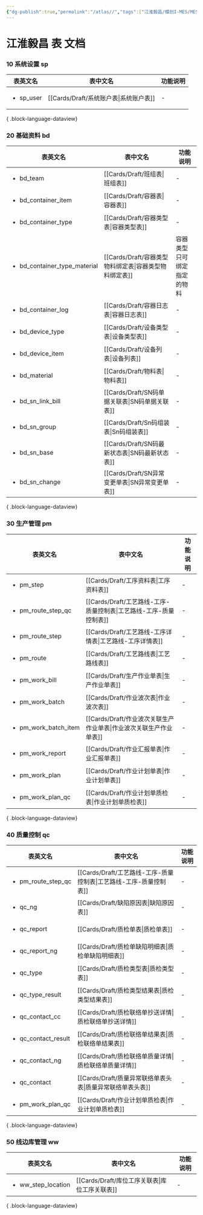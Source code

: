 ```yaml
---
{"dg-publish":true,"permalink":"/atlas//","tags":["江淮毅昌/蝶创I-MES/MES"]}
---
```



# 江淮毅昌 表 文档

### 10 系统设置 sp

| 表英文名                      | 表中文名                            | 功能说明 |
| ------------------------- | ------------------------------- | ---- |
| <ul><li>sp_user</li></ul> | [[Cards/Draft/系统账户表\|系统账户表]] | \-   |

{ .block-language-dataview}

### 20 基础资料 bd

| 表英文名                                         | 表中文名                                    | 功能说明          |
| -------------------------------------------- | --------------------------------------- | ------------- |
| <ul><li>bd_team</li></ul>                    | [[Cards/Draft/班组表\|班组表]]             | \-            |
| <ul><li>bd_container_item</li></ul>          | [[Cards/Draft/容器表\|容器表]]             | \-            |
| <ul><li>bd_container_type</li></ul>          | [[Cards/Draft/容器类型表\|容器类型表]]         | \-            |
| <ul><li>bd_container_type_material</li></ul> | [[Cards/Draft/容器类型物料绑定表\|容器类型物料绑定表]] | 容器类型只可绑定指定的物料 |
| <ul><li>bd_container_log</li></ul>           | [[Cards/Draft/容器日志表\|容器日志表]]         | \-            |
| <ul><li>bd_device_type</li></ul>             | [[Cards/Draft/设备类型表\|设备类型表]]         | \-            |
| <ul><li>bd_device_item</li></ul>             | [[Cards/Draft/设备列表\|设备列表]]           | \-            |
| <ul><li>bd_material</li></ul>                | [[Cards/Draft/物料表\|物料表]]             | \-            |
| <ul><li>bd_sn_link_bill</li></ul>            | [[Cards/Draft/SN码单据关联表\|SN码单据关联表]]   | \-            |
| <ul><li>bd_sn_group</li></ul>                | [[Cards/Draft/Sn码组装表\|Sn码组装表]]       | \-            |
| <ul><li>bd_sn_base</li></ul>                 | [[Cards/Draft/SN码最新状态表\|SN码最新状态表]]   | \-            |
| <ul><li>bd_sn_change</li></ul>               | [[Cards/Draft/SN异常变更单表\|SN异常变更单表]]   | \-            |

{ .block-language-dataview}

### 30 生产管理 pm

| 表英文名                                 | 表中文名                                            | 功能说明 |
| ------------------------------------ | ----------------------------------------------- | ---- |
| <ul><li>pm_step</li></ul>            | [[Cards/Draft/工序资料表\|工序资料表]]                 | \-   |
| <ul><li>pm_route_step_qc</li></ul>   | [[Cards/Draft/工艺路线-工序-质量控制表\|工艺路线-工序-质量控制表]] | \-   |
| <ul><li>pm_route_step</li></ul>      | [[Cards/Draft/工艺路线-工序详情表\|工艺路线-工序详情表]]       | \-   |
| <ul><li>pm_route</li></ul>           | [[Cards/Draft/工艺路线表\|工艺路线表]]                 | \-   |
| <ul><li>pm_work_bill</li></ul>       | [[Cards/Draft/生产作业单表\|生产作业单表]]               | \-   |
| <ul><li>pm_work_batch</li></ul>      | [[Cards/Draft/作业波次表\|作业波次表]]                 | \-   |
| <ul><li>pm_work_batch_item</li></ul> | [[Cards/Draft/作业波次关联生产作业单表\|作业波次关联生产作业单表]]   | \-   |
| <ul><li>pm_work_report</li></ul>     | [[Cards/Draft/作业汇报单表\|作业汇报单表]]               | \-   |
| <ul><li>pm_work_plan</li></ul>       | [[Cards/Draft/作业计划单表\|作业计划单表]]               | \-   |
| <ul><li>pm_work_plan_qc</li></ul>    | [[Cards/Draft/作业计划单质检表\|作业计划单质检表]]           | \-   |

{ .block-language-dataview}

### 40 质量控制 qc

| 表英文名                                | 表中文名                                            | 功能说明 |
| ----------------------------------- | ----------------------------------------------- | ---- |
| <ul><li>pm_route_step_qc</li></ul>  | [[Cards/Draft/工艺路线-工序-质量控制表\|工艺路线-工序-质量控制表]] | \-   |
| <ul><li>qc_ng</li></ul>             | [[Cards/Draft/缺陷原因表\|缺陷原因表]]                 | \-   |
| <ul><li>qc_report</li></ul>         | [[Cards/Draft/质检单表\|质检单表]]                   | \-   |
| <ul><li>qc_report_ng</li></ul>      | [[Cards/Draft/质检单缺陷明细表\|质检单缺陷明细表]]           | \-   |
| <ul><li>qc_type</li></ul>           | [[Cards/Draft/质检类型表\|质检类型表]]                 | \-   |
| <ul><li>qc_type_result</li></ul>    | [[Cards/Draft/质检类型结果表\|质检类型结果表]]             | \-   |
| <ul><li>qc_contact_cc</li></ul>     | [[Cards/Draft/质检联络单抄送详情\|质检联络单抄送详情]]         | \-   |
| <ul><li>qc_contact_result</li></ul> | [[Cards/Draft/质检联络单结果表\|质检联络单结果表]]           | \-   |
| <ul><li>qc_contact_ng</li></ul>     | [[Cards/Draft/质检联络单质量详情\|质检联络单质量详情]]         | \-   |
| <ul><li>qc_contact</li></ul>        | [[Cards/Draft/质量异常联络单表头表\|质量异常联络单表头表]]       | \-   |
| <ul><li>pm_work_plan_qc</li></ul>   | [[Cards/Draft/作业计划单质检表\|作业计划单质检表]]           | \-   |

{ .block-language-dataview}

### 50 线边库管理 ww

| 表英文名                               | 表中文名                                | 功能说明 |
| ---------------------------------- | ----------------------------------- | ---- |
| <ul><li>ww_step_location</li></ul> | [[Cards/Draft/库位工序关联表\|库位工序关联表]] | \-   |

{ .block-language-dataview}